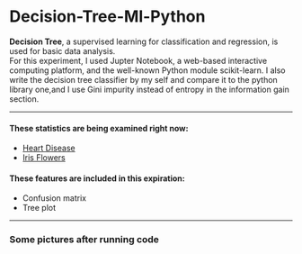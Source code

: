 # Decision-Tree-Ml-Python

**Decision Tree**, a supervised learning for classification and regression, is used for basic data analysis.
<br/>
For this experiment, I used Jupter Notebook, a web-based interactive computing platform, and the well-known Python module scikit-learn.
I also write the decision tree classifier by my self and compare it to the python library one,and I use Gini impurity instead of entropy in the information gain section.
<br/>
- - - -
#### These statistics are being examined right now: ####
  * <a  href="https://archive.ics.uci.edu/dataset/45/heart+disease">Heart Disease<a/>
  * <a href="https://archive.ics.uci.edu/dataset/53/iris">Iris Flowers<a/>
#### These features are included in this expiration: ####
  * Confusion matrix
  * Tree plot
- - - -
### Some pictures after running code



